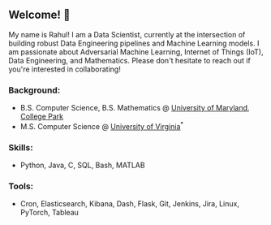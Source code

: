 ## Welcome! :wave:

My name is Rahul! I am a Data Scientist, currently at the intersection of building robust Data Engineering pipelines and Machine Learning models. I am passionate about Adversarial Machine Learning, Internet of Things (IoT), Data Engineering, and Mathematics. Please don't hesitate to reach out if you're interested in collaborating!

### Background:
- B.S. Computer Science, B.S. Mathematics @ [University of Maryland, College Park](https://umd.edu/)
- M.S. Computer Science @ [University of Virginia](https://www.virginia.edu/)<sup>*</sup>

### Skills:
- Python, Java, C, SQL, Bash, MATLAB

### Tools:
- Cron, Elasticsearch, Kibana, Dash, Flask, Git, Jenkins, Jira, Linux, PyTorch, Tableau
